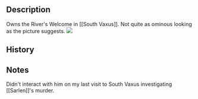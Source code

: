 ## Description
Owns the River's Welcome in [[South Vaxus]]. Not quite as ominous looking as the picture suggests.
![](https://s3.amazonaws.com/files.d20.io/images/317686168/CXgSXxdxcYJqC37xp890Jg/med.jpg?1670543787)

## History


## Notes
Didn't interact with him on my last visit to South Vaxus investigating [[Sarlen]]'s murder.